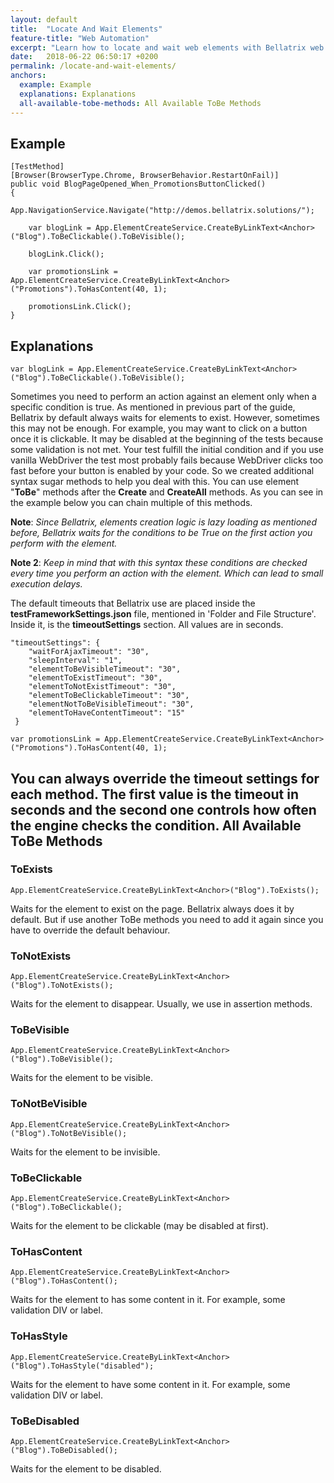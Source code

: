 ```yaml
---
layout: default
title:  "Locate And Wait Elements"
feature-title: "Web Automation"
excerpt: "Learn how to locate and wait web elements with Bellatrix web module."
date:   2018-06-22 06:50:17 +0200
permalink: /locate-and-wait-elements/
anchors:
  example: Example
  explanations: Explanations
  all-available-tobe-methods: All Available ToBe Methods
---
```

Example
-------
```
[TestMethod]
[Browser(BrowserType.Chrome, BrowserBehavior.RestartOnFail)]
public void BlogPageOpened_When_PromotionsButtonClicked()
{
    App.NavigationService.Navigate("http://demos.bellatrix.solutions/");

    var blogLink = App.ElementCreateService.CreateByLinkText<Anchor>("Blog").ToBeClickable().ToBeVisible();

    blogLink.Click();

    var promotionsLink = App.ElementCreateService.CreateByLinkText<Anchor>("Promotions").ToHasContent(40, 1);

    promotionsLink.Click();
}
```
Explanations
------------
```
var blogLink = App.ElementCreateService.CreateByLinkText<Anchor>("Blog").ToBeClickable().ToBeVisible();
```
Sometimes you need to perform an action against an element only when a specific condition is true. As mentioned in previous part of the guide, Bellatrix by default always waits for elements to exist.
However, sometimes this may not be enough. For example, you may want to click on a button once it is clickable.
It may be disabled at the beginning of the tests because some validation is not met. Your test fulfill the initial condition and if you use vanilla WebDriver the test most probably fails because WebDriver clicks too fast before your button is enabled by your code. So we created additional syntax sugar methods to help you deal with this. You can use element "**ToBe**" methods after the **Create** and **CreateAll** methods.
As you can see in the example below you can chain multiple of this methods.

**Note**: *Since Bellatrix, elements creation logic is lazy loading as mentioned before, Bellatrix waits for the conditions to be True on the first action you perform with the element.*

**Note 2**: *Keep in mind that with this syntax these conditions are checked every time you perform an action with the element. Which can lead tо small execution delays.*

The default timeouts that Bellatrix use are placed inside the **testFrameworkSettings.json** file, mentioned in 'Folder and File Structure'. Inside it, is the **timeoutSettings** section. All values are in seconds.
```
"timeoutSettings": {
    "waitForAjaxTimeout": "30",
    "sleepInterval": "1",
    "elementToBeVisibleTimeout": "30",
    "elementToExistTimeout": "30",
    "elementToNotExistTimeout": "30",
    "elementToBeClickableTimeout": "30",
    "elementNotToBeVisibleTimeout": "30",
    "elementToHaveContentTimeout": "15"
 }
```
```
var promotionsLink = App.ElementCreateService.CreateByLinkText<Anchor>("Promotions").ToHasContent(40, 1);
```
You can always override the timeout settings for each method. The first value is the timeout in seconds and the second one controls how often the engine checks the condition.
All Available ToBe Methods
--------------------------
### ToExists ###
```
App.ElementCreateService.CreateByLinkText<Anchor>("Blog").ToExists();
```
Waits for the element to exist on the page. Bellatrix always does it by default. But if use another ToBe methods you need to add it again since you have to override the default behaviour.
### ToNotExists ###
```
App.ElementCreateService.CreateByLinkText<Anchor>("Blog").ToNotExists();
```
Waits for the element to disappear. Usually, we use in assertion methods.
### ToBeVisible ###
```
App.ElementCreateService.CreateByLinkText<Anchor>("Blog").ToBeVisible();
```
Waits for the element to be visible.
### ToNotBeVisible ###
```
App.ElementCreateService.CreateByLinkText<Anchor>("Blog").ToNotBeVisible();
```
Waits for the element to be invisible.
### ToBeClickable ###
```
App.ElementCreateService.CreateByLinkText<Anchor>("Blog").ToBeClickable();
```
Waits for the element to be clickable (may be disabled at first).
### ToHasContent ###
```
App.ElementCreateService.CreateByLinkText<Anchor>("Blog").ToHasContent();
```
Waits for the element to has some content in it. For example, some validation DIV or label.
### ToHasStyle ###
```
App.ElementCreateService.CreateByLinkText<Anchor>("Blog").ToHasStyle("disabled");
```
Waits for the element to have some content in it. For example, some validation DIV or label.
### ToBeDisabled ###
```
App.ElementCreateService.CreateByLinkText<Anchor>("Blog").ToBeDisabled();
```
Waits for the element to be disabled.